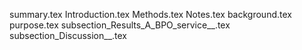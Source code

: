 summary.tex
Introduction.tex
Methods.tex
Notes.tex
background.tex
purpose.tex
subsection_Results_A_BPO_service__.tex
subsection_Discussion__.tex